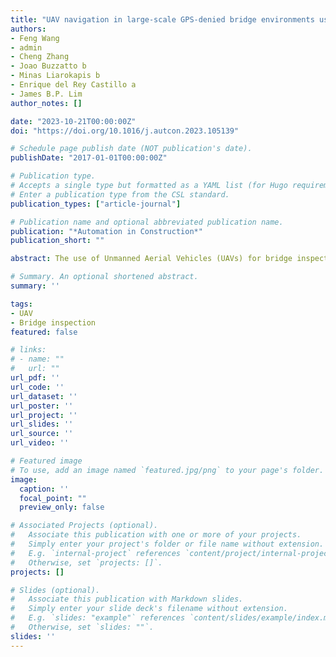 ```yaml
---
title: "UAV navigation in large-scale GPS-denied bridge environments using fiducial marker-corrected stereo visual-inertial localisation"
authors:
- Feng Wang
- admin
- Cheng Zhang
- Joao Buzzatto b
- Minas Liarokapis b
- Enrique del Rey Castillo a
- James B.P. Lim
author_notes: []

date: "2023-10-21T00:00:00Z"
doi: "https://doi.org/10.1016/j.autcon.2023.105139"

# Schedule page publish date (NOT publication's date).
publishDate: "2017-01-01T00:00:00Z"

# Publication type.
# Accepts a single type but formatted as a YAML list (for Hugo requirements).
# Enter a publication type from the CSL standard.
publication_types: ["article-journal"]

# Publication name and optional abbreviated publication name.
publication: "*Automation in Construction*"
publication_short: ""

abstract: The use of Unmanned Aerial Vehicles (UAVs) for bridge inspection has gained popularity recently; however, accurately localising the UAV in GPS-denied areas is still challenging, which hinders the development of fully autonomous UAV-assisted bridge inspection solutions. This paper proposes a fiducial marker-corrected stereo visual-inertial localisation (FMC-SVIL) method, running on a resource-constrained onboard computer, to estimate UAV's global pose underneath bridge girders. The proposed FMC-SVIL utilises an optimised stereo visual-inertial odometry for continuous relative pose estimation between consecutive camera frames and an improved AprilTag2-based measurement algorithm for accurate global referencing and periodic pose corrections. The method is validated through extensive experiments, and the results show that the FMC-SVIL achieved UAV localisation with a root mean square error of 0.416 m in sunny conditions and 0.340 m in cloudy conditions. FMC-SVIL outperforms the leading vision-based simultaneous localisation and mapping (SLAM) algorithms for flights over multiple bridge spans.

# Summary. An optional shortened abstract.
summary: ''

tags:
- UAV
- Bridge inspection
featured: false

# links:
# - name: ""
#   url: ""
url_pdf: ''
url_code: ''
url_dataset: ''
url_poster: ''
url_project: ''
url_slides: ''
url_source: ''
url_video: ''

# Featured image
# To use, add an image named `featured.jpg/png` to your page's folder. 
image:
  caption: ''
  focal_point: ""
  preview_only: false

# Associated Projects (optional).
#   Associate this publication with one or more of your projects.
#   Simply enter your project's folder or file name without extension.
#   E.g. `internal-project` references `content/project/internal-project/index.md`.
#   Otherwise, set `projects: []`.
projects: []

# Slides (optional).
#   Associate this publication with Markdown slides.
#   Simply enter your slide deck's filename without extension.
#   E.g. `slides: "example"` references `content/slides/example/index.md`.
#   Otherwise, set `slides: ""`.
slides: ''
---
```


